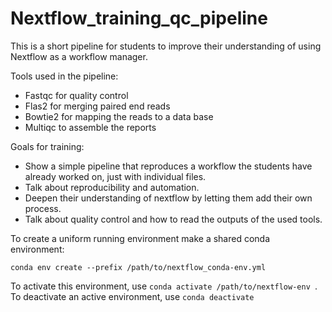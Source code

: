 # Nextflow_training_qc_pipeline
This is a short pipeline for students to improve their understanding of using Nextflow as a workflow manager. 



Tools used in the pipeline: 
- Fastqc for quality control
- Flas2 for merging paired end reads
- Bowtie2 for mapping the reads to a data base
- Multiqc to assemble the reports

Goals for training: 
- Show a simple pipeline that reproduces a workflow the students have already worked on, just with individual files.
- Talk about reproducibility and automation.
- Deepen their understanding of nextflow by letting them add their own process. 
- Talk about quality control and how to read the outputs of the used tools.


To create a uniform running environment make a shared conda environment:

`conda env create --prefix /path/to/nextflow_conda-env.yml`

To activate this environment, use `conda activate /path/to/nextflow-env `.
To deactivate an active environment, use `conda deactivate`
	
